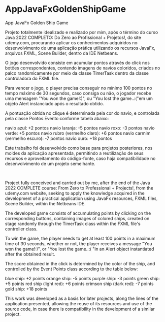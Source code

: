# AppJavaFxGoldenShipGame
App JavaFx Golden Ship Game

Projeto totalmente idealizado e realizado por mim, após o término do curso Java 2022 COMPLETO: Do Zero ao Profissional + Projetos!, do site udemy.com, procurando aplicar os conhecimentos adquiridos no desenvolvimento de uma aplicação prática utilizando os recursos JavaFx, arquivos FXML, Scene Builder, dentro da IDE Netbeans.

O jogo desenvolvido consiste em acumular pontos através do click nos botões correspondentes, contendo imagens de navios coloridos, criados no palco randomicamente por meio da classe TimerTask dentro da classe controladora do FXML file. 

Para vencer o jogo, o player precisa conseguir no mínimo 100 pontos no tempo máximo de 30 segundos, caso consiga ou não, o jogador recebe uma mensagem "You won the game!:)", ou  "You lost the game..:("em um objeto Alert instanciado após o resultado obtido. 

A pontuação obtida no clique é determinada pela cor do navio, e controlada pela classe Pontos Evento conforme tabela abaixo:

navio azul: +2 pontos
navio laranja: -5 pontos
navio roxo: -3 pontos
navio verde: +5 pontos
navio rubro (vermelho claro): +6 pontos
navio carmim (vermelho escuro): -7 pontos
navio ouro: +18 pontos


Este trabalho foi desenvolvido como base para projetos posteriores, nos moldes da aplicação apresentada, permitindo a reutilização de seus recursos e aproveitamento do código-fonte, caso haja compatibilidade no desenvolvimento de um projeto semelhante.

&nbsp; 
&nbsp; 


Project fully conceived and carried out by me, after the end of the Java 2022 COMPLETE course: From Zero to Professional + Projects!, from the udemy.com website, seeking to apply the knowledge acquired in the development of a practical application using JavaFx resources, FXML files, Scene Builder, within the Netbeans IDE.

The developed game consists of accumulating points by clicking on the corresponding buttons, containing images of colored ships, created on stage randomly through the TimerTask class within the FXML file's controller class.

To win the game, the player needs to get at least 100 points in a maximum time of 30 seconds, whether or not, the player receives a message "You won the game!:)", or "You lost the game..:( "in an Alert object instantiated after the obtained result.

The score obtained in the click is determined by the color of the ship, and controlled by the Event Points class according to the table below:

blue ship: +2 points
orange ship: -5 points
purple ship: -3 points
green ship: +5 points
red ship (light red): +6 points
crimson ship (dark red): -7 points
gold ship: +18 points


This work was developed as a basis for later projects, along the lines of the application presented, allowing the reuse of its resources and use of the source code, in case there is compatibility in the development of a similar project.
